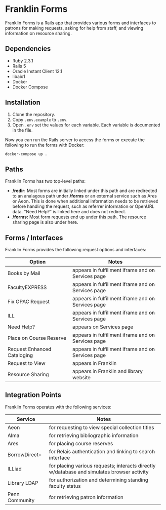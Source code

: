 # Franklin Forms

Franklin Forms is a Rails app that provides various forms and interfaces to patrons for making requests, asking for help from staff, and viewing information on resource sharing.

## Dependencies

* Ruby 2.3.1
* Rails 5
* Oracle Instant Client 12.1
* libaio1
* Docker
* Docker Compose

## Installation

1. Clone the repository.
1. Copy ``.env.example`` to ``.env``.
1. Open ``.env`` set the values for each variable. Each variable is documented in the file.

Now you can run the Rails server to access the forms or execute the following to run the forms with Docker:

```bash
docker-compose up .
```

## Paths

Franklin Forms has two top-level paths:

* **/redir:** Most forms are initially linked under this path and are redirected to an analagous path under **/forms** or an external service such as Ares or Aeon. This is done when additional information needs to be retrieved before handling the request, such as referrer information or OpenURL data. "Need Help?" is linked here and does not redirect.
* **/forms:** Most form requests end up under this path. The resource sharing page is also under here.

## Forms / Interfaces

Franklin Forms provides the following request options and interfaces:

| Option | Notes |
|---|---|
| Books by Mail | appears in fulfillment iframe and on Services page |
| FacultyEXPRESS | appears in fulfillment iframe and on Services page |
| Fix OPAC Request | appears in fulfillment iframe and on Services page |
| ILL | appears in fulfillment iframe and on Services page |
| Need Help? | appears on Services page |
| Place on Course Reserve | appears in fulfillment iframe and on Services page |
| Request Enhanced Cataloging | appears in fulfillment iframe and on Services page |
| Request to View | appears in Franklin |
| Resource Sharing | appears in Franklin and library website |

## Integration Points

Franklin Forms operates with the following services:

| Service | Notes |
|---|---|
| Aeon | for requesting to view special collection titles |
| Alma | for retrieving bibliographic information |
| Ares | for placing course reserves |
| BorrowDirect+ | for Relais authentication and linking to search interface |
| ILLiad | for placing various requests; interacts directly w/database and simulates browser activity |
| Library LDAP | for authorization and determining standing faculty status |
| Penn Community | for retrieving patron information |
